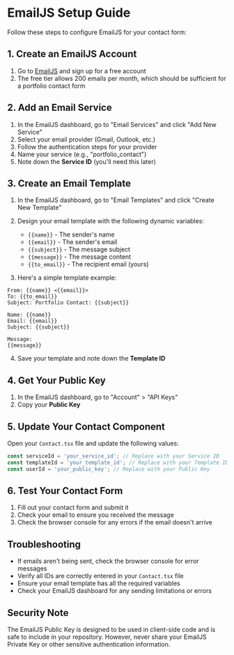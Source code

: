 # EmailJS Setup Guide

Follow these steps to configure EmailJS for your contact form:

## 1. Create an EmailJS Account

1. Go to [EmailJS](https://www.emailjs.com/) and sign up for a free account
2. The free tier allows 200 emails per month, which should be sufficient for a portfolio contact form

## 2. Add an Email Service

1. In the EmailJS dashboard, go to "Email Services" and click "Add New Service"
2. Select your email provider (Gmail, Outlook, etc.)
3. Follow the authentication steps for your provider
4. Name your service (e.g., "portfolio_contact")
5. Note down the **Service ID** (you'll need this later)

## 3. Create an Email Template

1. In the EmailJS dashboard, go to "Email Templates" and click "Create New Template"
2. Design your email template with the following dynamic variables:
   - `{{name}}` - The sender's name
   - `{{email}}` - The sender's email
   - `{{subject}}` - The message subject
   - `{{message}}` - The message content
   - `{{to_email}}` - The recipient email (yours)

3. Here's a simple template example:

```
From: {{name}} <{{email}}>
To: {{to_email}}
Subject: Portfolio Contact: {{subject}}

Name: {{name}}
Email: {{email}}
Subject: {{subject}}

Message:
{{message}}
```

4. Save your template and note down the **Template ID**

## 4. Get Your Public Key

1. In the EmailJS dashboard, go to "Account" > "API Keys"
2. Copy your **Public Key**

## 5. Update Your Contact Component

Open your `Contact.tsx` file and update the following values:

```typescript
const serviceId = 'your_service_id'; // Replace with your Service ID
const templateId = 'your_template_id'; // Replace with your Template ID
const userId = 'your_public_key'; // Replace with your Public Key
```

## 6. Test Your Contact Form

1. Fill out your contact form and submit it
2. Check your email to ensure you received the message
3. Check the browser console for any errors if the email doesn't arrive

## Troubleshooting

- If emails aren't being sent, check the browser console for error messages
- Verify all IDs are correctly entered in your `Contact.tsx` file
- Ensure your email template has all the required variables
- Check your EmailJS dashboard for any sending limitations or errors

## Security Note

The EmailJS Public Key is designed to be used in client-side code and is safe to include in your repository. However, never share your EmailJS Private Key or other sensitive authentication information. 